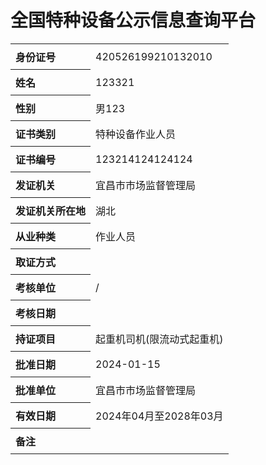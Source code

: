 
<html lang="zh-CN">

<head>
  <meta charset="UTF-8">
  <meta name="viewport" content="width=device-width, initial-scale=1.0">
  <title>特种设备作业人员信息</title>
  <style>
    table {
      border-collapse: collapse;
      width: 100%;
    }

    table,
    th,
    td {
      border: 1px solid #ccc;
    }

    th,
    td {
      padding: 8px;
      text-align: left;
    }
  </style>
</head>

<body>
  <h1>全国特种设备公示信息查询平台</h1>
  <table>
    <tr>
      <th>身份证号</th>
      <td>420526199210132010</td>
    </tr>
    <tr>
      <th>姓名</th>
      <td>123321</td>
    </tr>
    <tr>
      <th>性别</th>
      <td>男123</td>
    </tr>
    <tr>
      <th>证书类别</th>
      <td>特种设备作业人员</td>
    </tr>
    <tr>
      <th>证书编号</th>
      <td>123214124124124</td>
    </tr>
    <tr>
      <th>发证机关</th>
      <td>宜昌市市场监督管理局</td>
    </tr>
    <tr>
      <th>发证机关所在地</th>
      <td>湖北</td>
    </tr>
    <tr>
      <th>从业种类</th>
      <td>作业人员</td>
    </tr>
    <tr>
      <th>取证方式</th>
      <td></td>
    </tr>
    <tr>
      <th>考核单位</th>
      <td>/</td>
    </tr>
    <tr>
      <th>考核日期</th>
      <td></td>
    </tr>
    <tr>
      <th>持证项目</th>
      <td>起重机司机(限流动式起重机)</td>
    </tr>
    <tr>
      <th>批准日期</th>
      <td>2024-01-15</td>
    </tr>
    <tr>
      <th>批准单位</th>
      <td>宜昌市市场监督管理局</td>
    </tr>
    <tr>
      <th>有效日期</th>
      <td>2024年04月至2028年03月</td>
    </tr>
    <tr>
      <th>备注</th>
      <td></td>
    </tr>
  </table>
</body>

</html>
